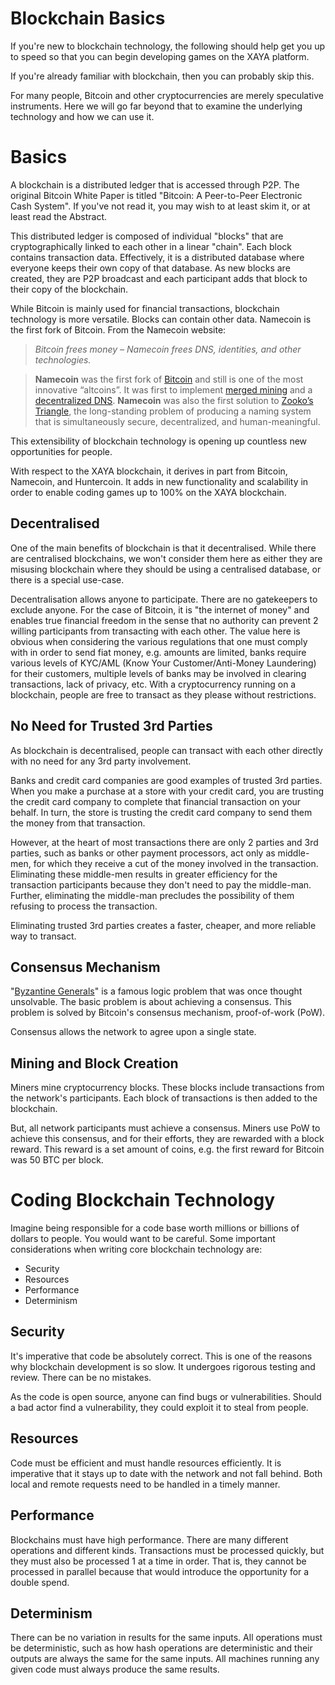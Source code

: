 # Blockchain Basics

If you're new to blockchain technology, the following should help get you up to speed so that you can begin developing games on the XAYA platform.

If you're already familiar with blockchain, then you can probably skip this.

For many people, Bitcoin and other cryptocurrencies are merely speculative instruments. Here we will go far beyond that to examine the underlying technology and how we can use it. 

# Basics

A blockchain is a distributed ledger that is accessed through P2P. The original Bitcoin White Paper is titled "Bitcoin: A Peer-to-Peer Electronic Cash System". If you've not read it, you may wish to at least skim it, or at least read the Abstract. 

This distributed ledger is composed of individual "blocks" that are cryptographically linked to each other in a linear "chain". Each block contains transaction data. Effectively, it is a distributed database where everyone keeps their own copy of that database. As new blocks are created, they are P2P broadcast and each participant adds that block to their copy of the blockchain. 

While Bitcoin is mainly used for financial transactions, blockchain technology is more versatile. Blocks can contain other data. Namecoin is the first fork of Bitcoin. From the Namecoin website:

> _Bitcoin frees money – Namecoin frees DNS, identities, and other technologies._

> **Namecoin** was the first fork of [Bitcoin](https://bitcoin.org/) and still is one of the most innovative “altcoins”. It was first to implement [merged mining](https://bitcoin.stackexchange.com/questions/273/how-does-merged-mining-work) and a [decentralized DNS](https://bit.namecoin.org/). **Namecoin** was also the first solution to [Zooko’s Triangle](https://en.wikipedia.org/wiki/Zooko%27s_triangle), the long-standing problem of producing a naming system that is simultaneously secure, decentralized, and human-meaningful.

This extensibility of blockchain technology is opening up countless new opportunities for people. 

With respect to the XAYA blockchain, it derives in part from Bitcoin, Namecoin, and Huntercoin. It adds in new functionality and scalability in order to enable coding games up to 100% on the XAYA blockchain. 

## Decentralised

One of the main benefits of blockchain is that it decentralised. While there are centralised blockchains, we won't consider them here as either they are misusing blockchain where they should be using a centralised database, or there is a special use-case. 

Decentralisation allows anyone to participate. There are no gatekeepers to exclude anyone. For the case of Bitcoin, it is "the internet of money" and enables true financial freedom in the sense that no authority can prevent 2 willing participants from transacting with each other. The value here is obvious when considering the various regulations that one must comply with in order to send fiat money, e.g. amounts are limited, banks require various levels of KYC/AML (Know Your Customer/Anti-Money Laundering) for their customers, multiple levels of banks may be involved in clearing transactions, lack of privacy, etc. With a cryptocurrency running on a blockchain, people are free to transact as they please without restrictions. 

## No Need for Trusted 3rd Parties

As blockchain is decentralised, people can transact with each other directly with no need for any 3rd party involvement. 

Banks and credit card companies are good examples of trusted 3rd parties. When you make a purchase at a store with your credit card, you are trusting the credit card company to complete that financial transaction on your behalf. In turn, the store is trusting the credit card company to send them the money from that transaction. 

However, at the heart of most transactions there are only 2 parties and 3rd parties, such as banks or other payment processors, act only as middle-men, for which they receive a cut of the money involved in the transaction. Eliminating these middle-men results in greater efficiency for the transaction participants because they don't need to pay the middle-man. Further, eliminating the middle-man precludes the possibility of them refusing to process the transaction. 

Eliminating trusted 3rd parties creates a faster, cheaper, and more reliable way to transact.

## Consensus Mechanism

"[Byzantine Generals](https://en.wikipedia.org/wiki/Byzantine_fault_tolerance#Byzantine_Generals'_Problem)" is a famous logic problem that was once thought unsolvable. The basic problem is about achieving a consensus. This problem is solved by Bitcoin's consensus mechanism, proof-of-work (PoW). 

Consensus allows the network to agree upon a single state. 

## Mining and Block Creation

Miners mine cryptocurrency blocks. These blocks include transactions from the network's participants. Each block of transactions is then added to the blockchain. 

But, all network participants must achieve a consensus. Miners use PoW to achieve this consensus, and for their efforts, they are rewarded with a block reward. This reward is a set amount of coins, e.g. the first reward for Bitcoin was 50 BTC per block. 

# Coding Blockchain Technology

Imagine being responsible for a code base worth millions or billions of dollars to people. You would want to be careful. Some important considerations when writing core blockchain technology are:

- Security
- Resources
- Performance
- Determinism

## Security

It's imperative that code be absolutely correct. This is one of the reasons why blockchain development is so slow. It undergoes rigorous testing and review. There can be no mistakes. 

As the code is open source, anyone can find bugs or vulnerabilities. Should a bad actor find a vulnerability, they could exploit it to steal from people. 

## Resources

Code must be efficient and must handle resources efficiently. It is imperative that it stays up to date with the network and not fall behind. Both local and remote requests need to be handled in a timely manner. 

## Performance

Blockchains must have high performance. There are many different operations and different kinds. Transactions must be processed quickly, but they must also be processed 1 at a time in order. That is, they cannot be processed in parallel because that would introduce the opportunity for a double spend. 

## Determinism

There can be no variation in results for the same inputs. All operations must be deterministic, such as how hash operations are deterministic and their outputs are always the same for the same inputs. All machines running any given code must always produce the same results. 

















